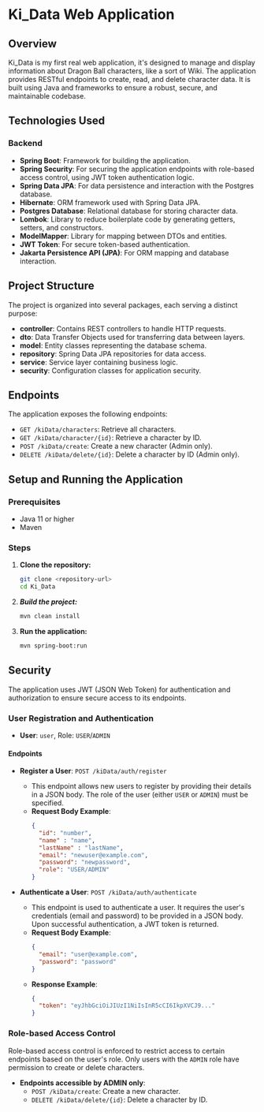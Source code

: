 # Ki_Data Web Application

## Overview
Ki_Data is my first real web application, it's designed to manage and display information about Dragon Ball characters, like a sort of Wiki. The application provides RESTful endpoints to create, read, and delete character data. It is built using Java and frameworks to ensure a robust, secure, and maintainable codebase.

## Technologies Used

### Backend
- **Spring Boot**: Framework for building the application.
- **Spring Security**: For securing the application endpoints with role-based access control, using JWT token authentication logic.
- **Spring Data JPA**: For data persistence and interaction with the Postgres database.
- **Hibernate**: ORM framework used with Spring Data JPA.
- **Postgres Database**: Relational database for storing character data.
- **Lombok**: Library to reduce boilerplate code by generating getters, setters, and constructors.
- **ModelMapper**: Library for mapping between DTOs and entities.
- **JWT Token**: For secure token-based authentication.
- **Jakarta Persistence API (JPA)**: For ORM mapping and database interaction.

## Project Structure
The project is organized into several packages, each serving a distinct purpose:

- **controller**: Contains REST controllers to handle HTTP requests.
- **dto**: Data Transfer Objects used for transferring data between layers.
- **model**: Entity classes representing the database schema.
- **repository**: Spring Data JPA repositories for data access.
- **service**: Service layer containing business logic.
- **security**: Configuration classes for application security.

## Endpoints
The application exposes the following endpoints:

- `GET /kiData/characters`: Retrieve all characters.
- `GET /kiData/character/{id}`: Retrieve a character by ID.
- `POST /kiData/create`: Create a new character (Admin only).
- `DELETE /kiData/delete/{id}`: Delete a character by ID (Admin only).

## Setup and Running the Application

### Prerequisites
- Java 11 or higher
- Maven

### Steps
1. **Clone the repository:**
   ```bash
   git clone <repository-url>
   cd Ki_Data

2. ***Build the project:*** 
   ```bash
   mvn clean install
3. **Run the application:**
   ```bash
   mvn spring-boot:run

## Security

The application uses JWT (JSON Web Token) for authentication and authorization to ensure secure access to its endpoints.

### User Registration and Authentication

- **User**: `user`, Role: `USER`/`ADMIN`

#### Endpoints

- **Register a User**: `POST /kiData/auth/register`
   - This endpoint allows new users to register by providing their details in a JSON body. The role of the user (either `USER` or `ADMIN`) must be specified.
   - **Request Body Example**:
     ```json
     {
       "id": "number",
       "name" : "name",
       "lastName" : "lastName", 
       "email": "newuser@example.com",
       "password": "newpassword",
       "role": "USER/ADMIN"
     }
     ```

- **Authenticate a User**: `POST /kiData/auth/authenticate`
   - This endpoint is used to authenticate a user. It requires the user's credentials (email and password) to be provided in a JSON body. Upon successful authentication, a JWT token is returned.
   - **Request Body Example**:
     ```json
     {
       "email": "user@example.com",
       "password": "password"
     }
     ```
   - **Response Example**:
     ```json
     {
       "token": "eyJhbGciOiJIUzI1NiIsInR5cCI6IkpXVCJ9..."
     }
     ```

### Role-based Access Control

Role-based access control is enforced to restrict access to certain endpoints based on the user's role. Only users with the `ADMIN` role have permission to create or delete characters.

- **Endpoints accessible by ADMIN only**:
   - `POST /kiData/create`: Create a new character.
   - `DELETE /kiData/delete/{id}`: Delete a character by ID.
